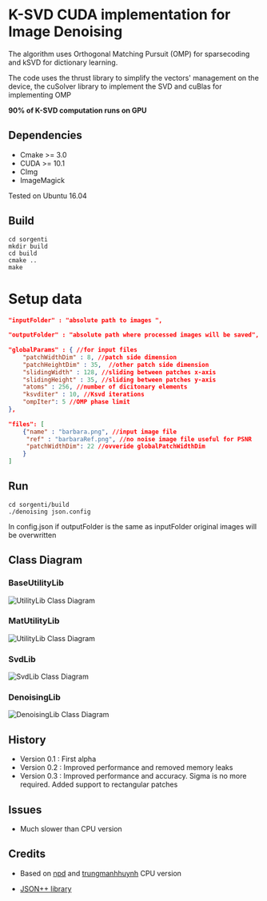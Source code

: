 # K-SVD CUDA implementation for Image Denoising 

The algorithm uses Orthogonal Matching Pursuit (OMP) for sparsecoding and kSVD for dictionary learning.

The code uses the thrust library to simplify the vectors' management on the device, the cuSolver library to implement the SVD and cuBlas for implementing OMP 

__90% of K-SVD computation runs on GPU__ 

## Dependencies
 
 - Cmake >= 3.0
 - CUDA >= 10.1
 - CImg
 - ImageMagick
 
 Tested on Ubuntu 16.04

## Build
```Shell
cd sorgenti  
mkdir build
cd build   
cmake ..    
make     
```

# Setup data
```Json
"inputFolder" : "absolute path to images ",
    
"outputFolder" : "absolute path where processed images will be saved",
    
"globalParams" : { //for input files
    "patchWidthDim" : 8, //patch side dimension
    "patchHeightDim" : 35,  //other patch side dimension
    "slidingWidth" : 128, //sliding between patches x-axis
    "slidingHeight" : 35, //sliding between patches y-axis
    "atoms" : 256, //number of dicitonary elements 
    "ksvditer" : 10, //Ksvd iterations
    "ompIter": 5 //OMP phase limit
},
    
"files": [
    {"name" : "barbara.png", //input image file 
     "ref" : "barbaraRef.png", //no noise image file useful for PSNR
     "patchWidthDim": 22 //ovveride globalPatchWidthDim
    }
]
```

## Run
```Shell
cd sorgenti/build
./denoising json.config
```
<aside class="warning">
In config.json if outputFolder is the same as inputFolder original images will be overwritten
</aside>

## Class Diagram

### BaseUtilityLib

![UtilityLib Class Diagram](https://github.com/newfla/Denosing-SVD/raw/master/uml/out/uml/src/BaseUtilityDiagram.png)

### MatUtilityLib

![UtilityLib Class Diagram](https://github.com/newfla/Denosing-SVD/raw/master/uml/out/uml/src/MatUtilityDiagram.png)

### SvdLib

![SvdLib Class Diagram](https://github.com/newfla/Denosing-SVD/raw/master/uml/out/uml/src/SvdDiagram.png)

### DenoisingLib

![DenoisingLib Class Diagram](https://github.com/newfla/Denosing-SVD/raw/master/uml/out/uml/src/DenoisingDiagram.png)

## History
 - Version 0.1 : First alpha
 - Version 0.2 : Improved performance and removed memory leaks
 - Version 0.3 : Improved performance and accuracy. Sigma is no more required. Added support to rectangular patches

## Issues
 - Much slower than CPU version



## Credits 
- Based on [npd](https://github.com/npd/ksvd) and [trungmanhhuynh](https://github.com/trungmanhhuynh/kSVD-Image-Denoising) CPU version

- [JSON++ library](https://github.com/hjiang/jsonxx)